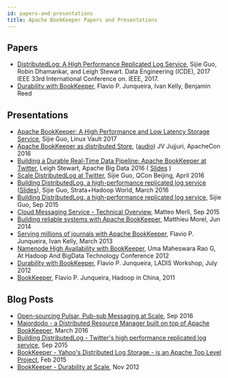 ```yaml
---
id: papers-and-presentations
title: Apache BookKeeper Papers and Presentations
---
```


## Papers

- [DistributedLog: A High Performance Replicated Log Service](http://ieeexplore.ieee.org/abstract/document/7930058/), Sijie Guo, Robin Dhamankar, and Leigh Stewart. Data Engineering (ICDE), 2017 IEEE 33rd International Conference on. IEEE, 2017.
- [Durability with BookKeeper](http://dl.acm.org/citation.cfm?id=2433144), Flavio P. Junqueira, Ivan Kelly, Benjamin Reed

## Presentations

- [Apache BookKeeper: A High Performance and Low Latency Storage Service](http://www.slideshare.net/hustlmsp/apache-bookkeeper-a-high-performance-and-low-latency-storage-service), Sijie Guo, Linux Vault 2017
- [Apache BookKeeper as distributed Store](http://www.slideshare.net/jujjuri/apache-con2016final), ([audio](http://feathercast.apache.org/apachecon-na-2016-low-latency-distributed-storage-services-using-apache-bookkeeper-venkateswararao-jujjuri-sijie-guo/)) JV Jujjuri, ApacheCon 2016
- [Building a Durable Real-Time Data Pipeline: Apache BookKeeper at Twitter](https://apachebigdata2016.sched.org/event/6M74/building-a-durable-real-time-data-pipeline-apache-bookkeeper-at-twitter-sijie-guo-leigh-stewart-twitter), Leigh Stewart, Apache Big Data 2016 ( [Slides](http://schd.ws/hosted_files/apachebigdata2016/65/Building%20a%20Durable%20Real-Time%20Data%20Pipeline-Apache%20BookKeeper%20at%20Twitter.pdf) )
- [Scale DistributedLog at Twitter](http://daxue.qq.com/content/content/id/2492), Sijie Guo, QCon Beijing, April 2016
- [Building DistributedLog, a high-performance replicated log service](https://www.oreilly.com/ideas/twitters-real-time-data-stack?twitter=@bigdata) ([Slides](http://conferences.oreilly.com/strata/strata-ca-2016/public/schedule/detail/46897)), Sijie Guo, Strata+Hadoop World, March 2016
- [Building DistributedLog, a high-performance replicated log service](https://youtu.be/QW1OEQxcjZc), Sijie Guo, Sep 2015
- [Cloud Messaging Service - Technical Overview](http://www.slideshare.net/MessagingMeetup/cloud-messaging-service-technical-overview), Matteo Merli, Sep 2015
- [Building reliable systems with Apache BookKeeper](http://www.slideshare.net/MatthieuMorel/building-reliable-systems-with-apache-bookkeeper), Matthieu Morel, Jun 2014
- [Serving millions of journals with Apache BookKeeper](https://cwiki.apache.org/confluence/download/attachments/27832576/bk-hadoop-summit-2013.pdf?version=1&modificationDate=1363841022000&api=v2), Flavio P. Junqueira, Ivan Kelly, March 2013
- [Namenode High Availability with BookKeeper](http://hbtc2012.hadooper.cn/subject/track1maheswara2.pdf), Uma Maheswara Rao G, At Hadoop And BigData Technology Conference 2012
- [Durability with BookKeeper](https://cwiki.apache.org/confluence/download/attachments/27832576/bookkeeper-ladis-2012.pdf?version=1&modificationDate=1343016091000&api=v2), Flavio P. Junqueira, LADIS Workshop, July 2012
- [BookKeeper](https://cwiki.apache.org/confluence/download/attachments/27832576/bookkeeper-hic-2011.pdf?version=1&modificationDate=1322791384000&api=v2), Flavio P. Junqueira, Hadoop in China, 2011

## Blog Posts

- [Open-sourcing Pulsar, Pub-sub Messaging at Scale](https://yahooeng.tumblr.com/post/150078336821/open-sourcing-pulsar-pub-sub-messaging-at-scale), Sep 2016
- [Majordodo - a Distributed Resource Manager built on top of Apache BookKeeper](http://eolivelli.blogspot.it/2016/03/majordodo-distributed-resource-manager.html), March 2016 
- [Building DistributedLog - Twitter's high performance replicated log service](https://blog.twitter.com/2015/building-distributedlog-twitter-s-high-performance-replicated-log-service), Sep 2015
- [BookKeeper - Yahoo's Distributed Log Storage - is an Apache Top Level Project](http://yahooeng.tumblr.com/post/109908973316/bookkeeper-yahoos-distributed-log-storage-is), Feb 2015
- [BookKeeper - Durability at Scale](https://developer.yahoo.com/blogs/ydn/bookkeeper-durability-scale-54048.html), Nov 2012
